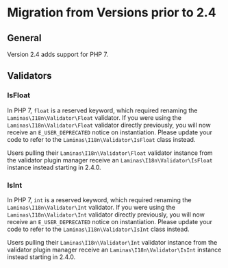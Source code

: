 # Migration from Versions prior to 2.4

## General

Version 2.4 adds support for PHP 7.

## Validators

### IsFloat

In PHP 7, `float` is a reserved keyword, which required renaming the
`Laminas\I18n\Validator\Float` validator. If you were using the
`Laminas\I18n\Validator\Float` validator directly previously, you will now
receive an `E_USER_DEPRECATED` notice on instantiation. Please update your code
to refer to the `Laminas\I18n\Validator\IsFloat` class instead.

Users pulling their `Laminas\I18n\Validator\Float` validator instance from the
validator plugin manager receive an `Laminas\I18n\Validator\IsFloat` instance
instead starting in 2.4.0.

### IsInt

In PHP 7, `int` is a reserved keyword, which required renaming the
`Laminas\I18n\Validator\Int` validator. If you were using the
`Laminas\I18n\Validator\Int` validator directly previously, you will now
receive an `E_USER_DEPRECATED` notice on instantiation. Please update your code
to refer to the `Laminas\I18n\Validator\IsInt` class instead.

Users pulling their `Laminas\I18n\Validator\Int` validator instance from the
validator plugin manager receive an `Laminas\I18n\Validator\IsInt` instance
instead starting in 2.4.0.
